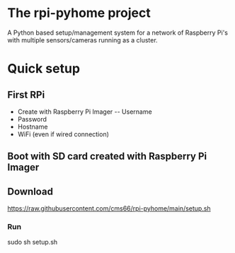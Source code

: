 # The rpi-pyhome project
A Python based setup/management system for a network of Raspberry Pi's with multiple sensors/cameras running as a cluster.

# Quick setup
## First RPi
 - Create with Raspberry Pi Imager
 -- Username
 - Password
 - Hostname
 - WiFi (even if wired connection)
## Boot with SD card created with Raspberry Pi Imager
## Download
https://raw.githubusercontent.com/cms66/rpi-pyhome/main/setup.sh

### Run

sudo sh setup.sh
